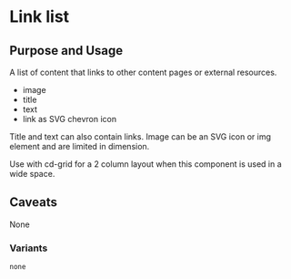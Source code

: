 # Link list

## Purpose and Usage
A list of content that links to other content pages or external resources.

- image
- title
- text
- link as SVG chevron icon

Title and text can also contain links.
Image can be an SVG icon or img element and are limited in dimension.

Use with cd-grid for a 2 column layout when this component is used in a wide space.

## Caveats
None

### Variants

```
none

```

